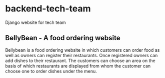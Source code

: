# backend-tech-team
Django website for tech team

## BellyBean - A food ordering website

Bellybean is a food ordering website in which customers can order food as well as owners can register their restaurants. Once registered owners can add dishes to their restaurant. The customers can choose an area on the basis of which restaurants are displayed from whom the customer can choose one to order dishes under the menu.
